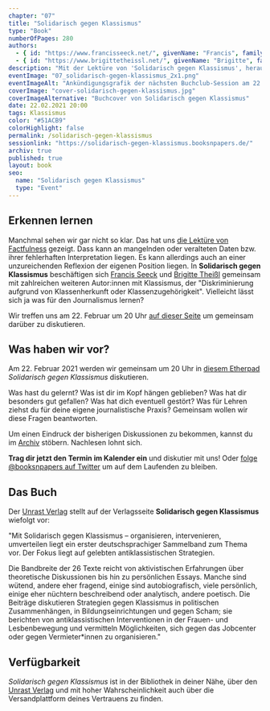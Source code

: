 ```yaml
---
chapter: "07"
title: "Solidarisch gegen Klassismus"
type: "Book"
numberOfPages: 280
authors:
  - { id: "https://www.francisseeck.net/", givenName: "Francis", familyName: "Seeck", }
  - { id: "https://www.brigittetheissl.net/", givenName: "Brigitte", familyName: "Theißl", }
description: "Mit der Lektüre von 'Solidarisch gegen Klassismus', herausgegeben von Francis Seeck und Brigitte Theißl bestreiten wir Session 7 des digitalen Journalismus-Buchclubs @booksnpapers."
eventImage: "07_solidarisch-gegen-klassismus_2x1.png"
eventImageAlt: "Ankündigungsgrafik der nächsten Buchclub-Session am 22.02.2021 zu Solidarisch gegen Klassismus"
coverImage: "cover-solidarisch-gegen-klassismus.jpg"
coverImageAlternative: "Buchcover von Solidarisch gegen Klassismus"
date: 22.02.2021 20:00
tags: Klassismus
color: "#51ACB9"
colorHighlight: false
permalink: /solidarisch-gegen-klassismus
sessionlink: "https://solidarisch-gegen-klassismus.booksnpapers.de/"
archiv: true
published: true
layout: book
seo:
  name: "Solidarisch gegen Klassismus"
  type: "Event"
---
```


<section markdown="1">

## Erkennen lernen

Manchmal sehen wir gar nicht so klar. Das hat uns [die Lektüre von Factfulness](/factfulness) gezeigt. Dass kann an mangelnden oder veralteten Daten bzw. ihrer fehlerhaften Interpretation liegen. Es kann allerdings auch an einer unzureichenden Reflexion der eigenen Position liegen. In **Solidarisch gegen Klassismus** beschäftigen sich [Francis Seeck](https://www.francisseeck.net/) und [Brigitte Theißl](https://www.brigittetheissl.net/) gemeinsam mit zahlreichen weiteren Autor:innen mit Klassismus, der "Diskriminierung aufgrund von Klassenherkunft oder Klassenzugehörigkeit". Vielleicht lässt sich ja was für den Journalismus lernen?

Wir treffen uns am 22. Februar um 20 Uhr [auf dieser Seite](https://solidarisch-gegen-klassismus.booksnpapers.de/) um gemeinsam darüber zu diskutieren.

</section>

<section markdown="1">

## Was haben wir vor?

Am 22. Februar 2021 werden wir gemeinsam um 20 Uhr in [diesem Etherpad](https://solidarisch-gegen-klassismus.booksnpapers.de/) _Solidarisch gegen Klassismus_ diskutieren.

Was hast du gelernt? Was ist dir im Kopf hängen geblieben? Was hat dir besonders gut gefallen? Was hat dich eventuell gestört? Was für Lehren ziehst du für deine eigene journalistische Praxis? Gemeinsam wollen wir diese Fragen beantworten.

Um einen Eindruck der bisherigen Diskussionen zu bekommen, kannst du im [Archiv](/archiv) stöbern. Nachlesen lohnt sich.

**Trag dir jetzt den Termin im Kalender ein** und diskutier mit uns! Oder [folge @booksnpapers auf Twitter](https://twitter.com/booksnpapers) um auf dem Laufenden zu bleiben.

</section>

<section markdown="1">

## Das Buch

Der [Unrast Verlag](https://www.unrast-verlag.de/vorankuendigungen/solidarisch-gegen-klassismus-detail) stellt auf der Verlagsseite **Solidarisch gegen Klassismus** wiefolgt vor:

"Mit Solidarisch gegen Klassismus – organisieren, intervenieren, umverteilen liegt ein erster deutschsprachiger Sammelband zum Thema vor. Der Fokus liegt auf gelebten antiklassistischen Strategien.

Die Bandbreite der 26 Texte reicht von aktivistischen Erfahrungen über theoretische Diskussionen bis hin zu persönlichen Essays. Manche sind wütend, andere eher fragend, einige sind autobiografisch, viele persönlich, einige eher nüchtern beschreibend oder analytisch, andere poetisch. Die Beiträge diskutieren Strategien gegen Klassismus in politischen Zusammenhängen, in Bildungseinrichtungen und gegen Scham; sie berichten von antiklassistischen Interventionen in der Frauen- und Lesbenbewegung und vermitteln Möglichkeiten, sich gegen das Jobcenter oder gegen Vermieter*innen zu organisieren."

</section>

<section markdown="1">

## Verfügbarkeit

_Solidarisch gegen Klassismus_ ist in der Bibliothek in deiner Nähe, über den [Unrast Verlag](https://www.unrast-verlag.de/vorankuendigungen/solidarisch-gegen-klassismus-detail) und mit hoher Wahrscheinlichkeit auch über die Versandplattform deines Vertrauens zu finden.

</section>
